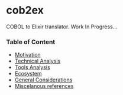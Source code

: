 # cob2ex
COBOL to Elixir translator. 
Work In Progress...

<!-- Un comentario -->
### Table of Content
* [Motivation](documentation/motivation.md)  
* [Technical Analysis](documentation/technical-analysis)  
* [Tools Analysis](documentation/tools-analysis)  
* [Ecosystem](documentation/ecosystem)  
* [General Considerations](documentation/general-considerations)  
* [Miscelanous references](documentation/misc-references)

